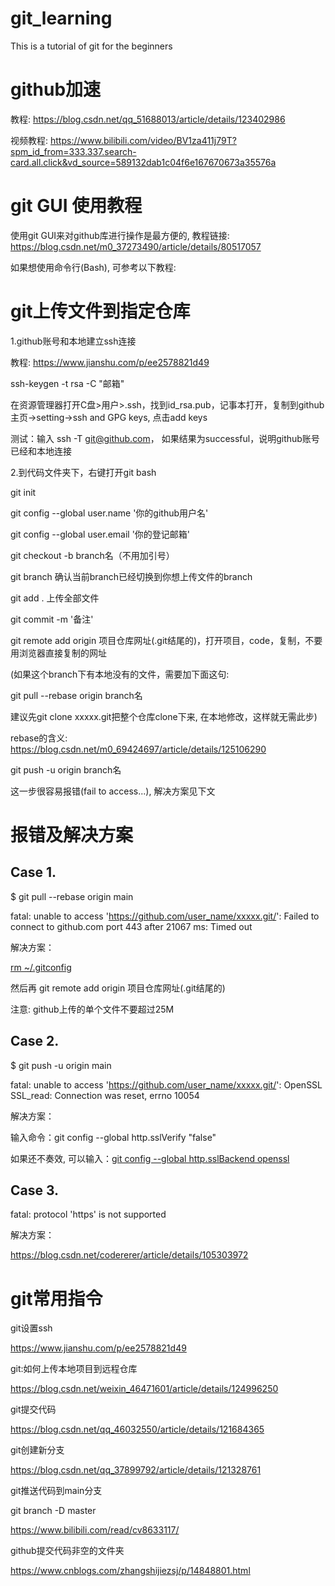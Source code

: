# git_learning
This is a tutorial of git for the beginners

# github加速

教程: https://blog.csdn.net/qq_51688013/article/details/123402986

视频教程:
https://www.bilibili.com/video/BV1za411j79T?spm_id_from=333.337.search-card.all.click&vd_source=589132dab1c04f6e167670673a35576a

# git GUI 使用教程

使用git GUI来对github库进行操作是最方便的, 教程链接: https://blog.csdn.net/m0_37273490/article/details/80517057

如果想使用命令行(Bash), 可参考以下教程:

# git上传文件到指定仓库

1.github账号和本地建立ssh连接

教程: https://www.jianshu.com/p/ee2578821d49

ssh-keygen -t rsa -C "邮箱"

在资源管理器打开C盘>用户>.ssh，找到id_rsa.pub，记事本打开，复制到github主页->setting->ssh and GPG keys, 点击add keys

测试：输入 ssh -T git@github.com， 如果结果为successful，说明github账号已经和本地连接

2.到代码文件夹下，右键打开git bash

git init

git config --global user.name '你的github用户名'

git config --global user.email '你的登记邮箱'

git checkout -b branch名（不用加引号）

git branch 确认当前branch已经切换到你想上传文件的branch

git add . 上传全部文件

git commit -m '备注'

git remote add origin 项目仓库网址(.git结尾的)，打开项目，code，复制，不要用浏览器直接复制的网址

(如果这个branch下有本地没有的文件，需要加下面这句:

git pull --rebase origin branch名

建议先git clone xxxxx.git把整个仓库clone下来, 在本地修改，这样就无需此步)

rebase的含义: https://blog.csdn.net/m0_69424697/article/details/125106290

git push -u origin branch名

这一步很容易报错(fail to access...), 解决方案见下文

# 报错及解决方案

## Case 1.

$ git pull --rebase origin main

fatal: unable to access 'https://github.com/user_name/xxxxx.git/': Failed to connect to github.com port 443 after 21067 ms: Timed out

解决方案：

[rm ~/.gitconfig](https://blog.csdn.net/Emily_JYN/article/details/117679831)

然后再 git remote add origin 项目仓库网址(.git结尾的)

注意: github上传的单个文件不要超过25M

## Case 2.

$ git push -u origin main

fatal: unable to access 'https://github.com/user_name/xxxxx.git/': OpenSSL SSL_read: Connection was reset, errno 10054

解决方案： 

输入命令：git config --global http.sslVerify "false"

如果还不奏效, 可以输入：[git config --global http.sslBackend openssl](https://blog.csdn.net/xiaobudong_007/article/details/115113066)

## Case 3.

fatal: protocol 'https' is not supported 

解决方案：

https://blog.csdn.net/codererer/article/details/105303972

# git常用指令

git设置ssh

https://www.jianshu.com/p/ee2578821d49

git:如何上传本地项目到远程仓库

https://blog.csdn.net/weixin_46471601/article/details/124996250

git提交代码

https://blog.csdn.net/qq_46032550/article/details/121684365

git创建新分支

https://blog.csdn.net/qq_37899792/article/details/121328761

git推送代码到main分支

git branch -D master

https://www.bilibili.com/read/cv8633117/

github提交代码非空的文件夹

https://www.cnblogs.com/zhangshijiezsj/p/14848801.html
